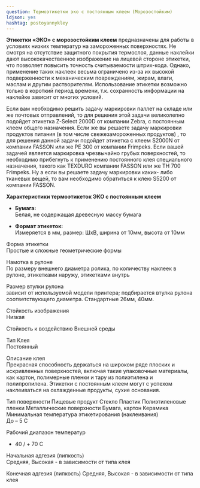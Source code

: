 ```yaml
---
question: Термоэтикетки эко с постоянным клеем (Морозостойким)
ldjson: yes
hashtag: postoyannykley
---
```


**Этикетки «ЭКО» с морозостойким клеем** предназначены для работы в условиях низких температур на замороженных поверхностях. Не смотря на отсутствие защитного покрытия термослоя, данные наклейки дают высококачественное изображение на лицевой стороне этикетки, что позволяет повысить точность считываемости штрих-кода. Однако, применение таких наклеек весьма ограничено из-за их высокой подверженности к механическим повреждениям, жирам, влаги, маслам и другим растворителям. Использование этикетки возможно только в короткий период времени, т.к. сохранность информации на наклейке зависит от многих условий.

Если вам необходимо решить задачу маркировки паллет на складе или же почтовых отправлений, то для решения этой задачи великолепно подойдет этикетка Z-Select 2000D от компании Zebra, с постоянным клеем общего назначения. Если же вы решаете задачу маркировки продуктов питания (в том числе свежезамороженных продуктов) , то для решения данной задачи подойдет этикетка с клеем S2000N от компании FASSON или же PE 300 от компании Frimpeks. Если вашей задачей является маркировка чрезвычайно грубых поверхностей, то необходимо прибегнуть к применению постоянного клея специального назначения, такого как TEXDURO компании FASSON или же TH 700 Frimpeks. Ну а если вы решаете задачу маркировки каких- либо тканевых вещей, то вам необходимо обратиться к клею S5200 от компании FASSON.

**Характеристики термоэтикеток ЭКО с постоянным клеем**

* **Бумага:**	
Белая, не содержащая древесную массу бумага

* **Формат этикеток:**	
Измеряется в мм, размер: ШхВ, ширина от 10мм, высота от 10мм

Форма этикетки	
Простые и сложные геометрические формы

Намотка в рулоне	
По размеру внешнего диаметра ролика, по количеству наклеек в рулоне, этикетками наружу, этикетками внутрь

Размер втулки рулона	
зависит от используемой модели принтера; подбирается втулка рулона соответствующего диаметра. Стандартные 26мм, 40мм.

Стойкость изображения	
Низкая

Стойкость к воздействию	
Внешней среды

Тип Клея	
Постоянный

Описание клея	
Прекрасная способность держаться на широком ряде плоских и искривленных поверхностей, включая такие упаковочные материалы, как картон, полимерные пленки и тару из полиэтилена и полипропилена. Этикетки с постоянным клеем могут с успехом наклеиваться на охлажденные продукты, сухие основания.

Тип поверхности	
Пищевые продукт
Стекло
Пластик
Полиэтиленовые пленки
Металлические поверхности
Бумага, картон
Керамика
Минимальная температура 
этикетирования (наклеивания)	
До – 5 С

Рабочий диапазон температур	
- 40 / + 70 С

Начальная адгезия (липкость)	
Средняя, Высокая - в зависимости от типа клея

Конечная адгезия (липкость)	
Средняя, Высокая - в зависимости от типа клея